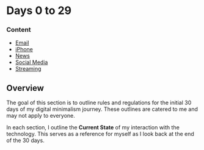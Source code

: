 # Days 0 to 29

### Content

- [Email](./email)
- [iPhone](./iphone)
- [News](./news)
- [Social Media](./social_media)
- [Streaming](./streaming)

## Overview

The goal of this section is to outline rules and regulations for the initial 30 days of my digital minimalism journey. These outlines are catered to me and may not apply to everyone.

In each section, I outline the **Current State** of my interaction with the technology. This serves as a reference for myself as I look back at the end of the 30 days.
